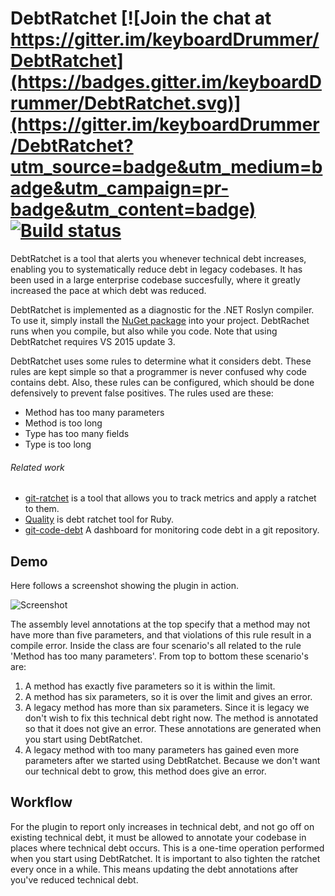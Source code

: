 # DebtRatchet [![Join the chat at https://gitter.im/keyboardDrummer/DebtRatchet](https://badges.gitter.im/keyboardDrummer/DebtRatchet.svg)](https://gitter.im/keyboardDrummer/DebtRatchet?utm_source=badge&utm_medium=badge&utm_campaign=pr-badge&utm_content=badge) [![Build status](https://ci.appveyor.com/api/projects/status/nd57ig4flxg9b71u?svg=true)](https://ci.appveyor.com/project/keyboardDrummer/debtratchet)

DebtRatchet is a tool that alerts you whenever technical debt increases, enabling you to systematically reduce debt in legacy codebases. It has been used in a large enterprise codebase succesfully, where it greatly increased the pace at which debt was reduced. 

DebtRatchet is implemented as a diagnostic for the .NET Roslyn compiler. To use it, simply install the [NuGet package](https://www.nuget.org/packages/DebtRatchet/1.0.0) into your project. DebtRachet runs when you compile, but also while you code. Note that using DebtRatchet requires VS 2015 update 3.

DebtRatchet uses some rules to determine what it considers debt. These rules are kept simple so that a programmer is never confused why code contains debt. Also, these rules can be configured, which should be done defensively to prevent false positives. The rules used are these:
* Method has too many parameters
* Method is too long
* Type has too many fields
* Type is too long

###### Related work
- [git-ratchet](https://gowalker.org/github.com/iangrunert/git-ratchet) is a tool that allows you to track metrics and apply a ratchet to them.
- [Quality](https://github.com/apiology/quality) is debt ratchet tool for Ruby.
- [git-code-debt](https://github.com/Yelp/git-code-debt) A dashboard for monitoring code debt in a git repository.

## Demo
Here follows a screenshot showing the plugin in action.

![Screenshot](http://i.imgur.com/a/9EDT6g)

 The assembly level annotations at the top specify that a method may not have more than five parameters, and that violations of this rule result in a compile error. Inside the class are four scenario's all related to the rule 'Method has too many parameters'. From top to bottom these scenario's are:

1. A method has exactly five parameters so it is within the limit.
2. A method has six parameters, so it is over the limit and gives an error.
3. A legacy method has more than six parameters. Since it is legacy we don't wish to fix this technical debt right now. The method is annotated so that it does not give an error. These annotations are generated when you start using DebtRatchet.
4. A legacy method with too many parameters has gained even more parameters after we started using DebtRatchet. Because we don't want our technical debt to grow, this method does give an error.

## Workflow

For the plugin to report only increases in technical debt, and not go off on existing technical debt, it must be allowed to annotate your codebase in places where technical debt occurs. This is a one-time operation performed when you start using DebtRatchet. It is important to also tighten the ratchet every once in a while. This means updating the debt annotations after you've reduced technical debt. 

